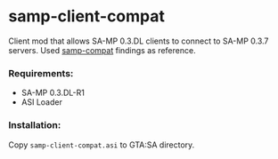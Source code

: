 # samp-client-compat
Client mod that allows SA-MP 0.3.DL clients to connect to SA-MP 0.3.7 servers. Used [samp-compat](https://github.com/AGraber/samp-compat) findings as reference.

### Requirements:
* SA-MP 0.3.DL-R1
* ASI Loader

### Installation:
Copy `samp-client-compat.asi` to GTA:SA directory.
